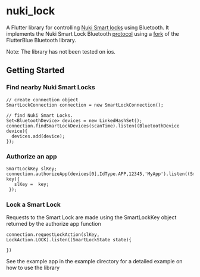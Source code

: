 # nuki_lock

A Flutter library for controlling [Nuki Smart locks](https://nuki.io/en/smart-lock/) using Bluetooth. It implements the Nuki Smart Lock Bluetooth [protocol](https://developer.nuki.io/c/apis/bluetooth-api/18) using a [fork](https://github.com/bpillon/flutter_blue) of the FlutterBlue Bluetooth library.

Note: The library has not been tested on ios.

## Getting Started
### Find nearby Nuki Smart Locks
```
// create connection object
SmartLockConnection connection = new SmartLockConnection();

// find Nuki Smart Locks. 
Set<BluetoothDevice> devices = new LinkedHashSet();
connection.findSmartLockDevices(scanTime).listen((BluetoothDevice device){
  devices.add(device);    
});
```

### Authorize an app
```
SmartLockKey slKey;
connection.authorizeApp(devices[0],IdType.APP,12345,'MyApp').listen((SmartLockKey key){
   slKey =  key; 
 });
```

### Lock a Smart Lock
Requests to the Smart Lock are made using the SmartLockKey object returned by the authorize app function
```
connection.requestLockAction(slKey, LockAction.LOCK).listen((SmartLockState state){

})
```

See the example app in the example directory for a detailed example on how to use the library

